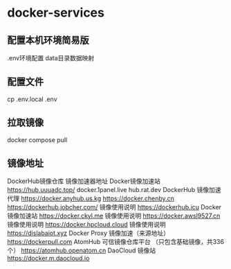 # docker-services 

## 配置本机环境简易版
.env环境配置
data目录数据映射

## 配置文件
cp .env.local .env

## 拉取镜像
docker compose pull

## 镜像地址
DockerHub镜像仓库	镜像加速器地址
Docker镜像加速站	https://hub.uuuadc.top/
docker.1panel.live
hub.rat.dev
DockerHub 镜像加速代理	https://docker.anyhub.us.kg
https://docker.chenby.cn
https://dockerhub.jobcher.com/
镜像使用说明	https://dockerhub.icu
Docker镜像加速站	https://docker.ckyl.me
镜像使用说明	https://docker.awsl9527.cn
镜像使用说明	https://docker.hpcloud.cloud
镜像使用说明	https://dislabaiot.xyz
Docker Proxy 镜像加速（来源地址）	https://dockerpull.com
AtomHub 可信镜像仓库平台 （只包含基础镜像，共336个）	https://atomhub.openatom.cn
DaoCloud 镜像站	https://docker.m.daocloud.io
